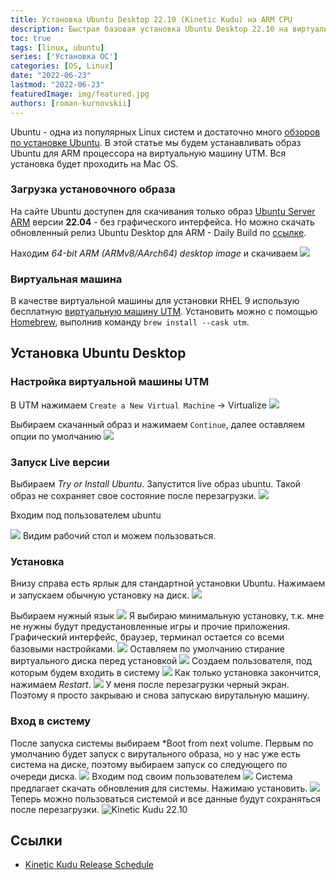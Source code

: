 ```yaml
---
title: Установка Ubuntu Desktop 22.10 (Kinetic Kudu) на ARM CPU
description: Быстрая базовая установка Ubuntu Desktop 22.10 на виртуальную машину UTM с процессором ARM M1
toc: true
tags: [linux, ubuntu]
series: ['Установка ОС']
categories: [OS, Linux]
date: "2022-06-23"
lastmod: "2022-06-23"
featuredImage: img/featured.jpg
authors: [roman-kurnovskii]
---
```


Ubuntu - одна из популярных Linux систем и достаточно много [обзоров по установке Ubuntu](https://mac.getutm.app/gallery/ubuntu-20-04). В этой статье мы будем устанавливать образ Ubuntu для ARM процессора на виртуальную машину UTM. Вся установка будет проходить на Mac OS.

### Загрузка установочного образа

На сайте Ubuntu доступен для скачивания только образ [Ubuntu Server ARM](https://ubuntu.com/download/server/arm) версии **22.04** - без графического интерфейса. Но можно скачать обновленный релиз Ubuntu Desktop для ARM - Daily Build по [ссылке](https://cdimage.ubuntu.com/daily-live/current/).

Находим *64-bit ARM (ARMv8/AArch64) desktop image* и скачиваем
![](img/01-ubuntu-kinetic.png)

### Виртуальная машина

В качестве виртуальной машины для установки RHEL 9 использую бесплатную [виртуальную машину UTM](https://mac.getutm.app/). Установить можно с помощью [Homebrew](https://romankurnovskii.com/posts/mac-setup-development/#homebrew), выполнив команду `brew install --cask utm`.

## Установка Ubuntu Desktop

### Настройка виртуальной машины UTM
В UTM нажимаем `Create a New Virtual Machine` -> Virtualize
![](img/02.png)

Выбираем скачанный образ и нажимаем `Continue`, далее оставляем опции по умолчанию
![](img/03.png)

### Запуск Live версии
Выбираем *Try or Install Ubuntu*. Запустится live образ ubuntu. Такой образ не сохраняет свое состояние после перезагрузки.
![](img/04.png)

Входим под пользователем ubuntu

![](img/05.png)
Видим рабочий стол и можем пользоваться.

### Установка
Внизу справа есть ярлык для стандартной установки Ubuntu. Нажимаем и запускаем обычную установку на диск.
![](img/06.png)

Выбираем нужный язык
![](img/07.png)
Я выбираю минимальную установку, т.к. мне не нужны будут предустановленные игры и прочие приложения. Графический интерфейс, браузер, терминал остается со всеми базовыми настройками.
![](img/08.png)
Оставляем по умолчанию стирание виртуального диска перед установкой
![](img/09.png)
Создаем пользователя, под которым будем входить в систему
![](img/10.png)
Как только установка закончится, нажимаем *Restart*. 
![](img/11.png)
У меня после перезагрузки черный экран. Поэтому я просто закрываю и снова запускаю вирутальную машину.

### Вход в систему
После запуска системы выбираем *Boot from next volume. Первым по умолчанию будет запуск с вирутального образа, но у нас уже есть система на диске, поэтому выбираем запуск со следующего по очереди диска.
![](img/12.png)
Входим под своим пользователем
![](img/13.png)
Система предлагает скачать обновления для системы. Нажимаю установить.
![](img/14.png)
Теперь можно пользоваться системой и все данные будут сохраняться после перезагрузки.
![Kinetic Kudu 22.10](img/15.png)

## Ссылки

- [Kinetic Kudu Release Schedule](https://discourse.ubuntu.com/t/kinetic-kudu-release-schedule/27263)
